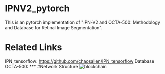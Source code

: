# IPNV2_pytorch
This is an pytorch implementation of "IPN-V2 and OCTA-500: Methodology and Database for Retinal Image Segmentation". 
# Related Links
IPN_tensorflow: https://github.com/chaosallen/IPN_tensorflow
Database OCTA-500: ***
#Network Structure
![blockchain](https://github.com/chaosallen/IPNV2_pytorch/blob/master/IPNV2.jpg)
